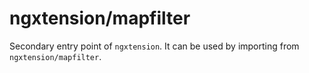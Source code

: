 # ngxtension/mapfilter

Secondary entry point of `ngxtension`. It can be used by importing from `ngxtension/mapfilter`.
